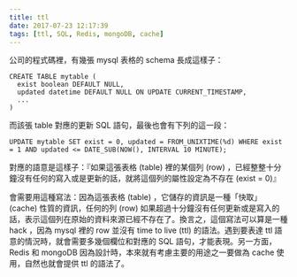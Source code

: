 ```yaml
---
title: ttl
date: 2017-07-23 12:17:39
tags: [ttl, SQL, Redis, mongoDB, cache] 
---
```


公司的程式碼裡，有幾張 mysql 表格的 schema 長成這樣子： 
```
CREATE TABLE mytable (
  exist boolean DEFAULT NULL,
  updated datetime DEFAULT NULL ON UPDATE CURRENT_TIMESTAMP,
  ...
)
```

而該張 table 對應的更新 SQL 語句，最後也會有下列的這一段：
```
UPDATE mytable SET exist = 0, updated = FROM_UNIXTIME(%d) WHERE exist = 1 AND updated <= DATE_SUB(NOW(), INTERVAL 10 MINUTE);
```
對應的語意是這樣子：『如果這張表格 (table) 裡的某個列 (row) ，已經整整十分鐘沒有任何的寫入或是更新的話，就將這個列的屬性設定為不存在 (exist = 0)』

會需要用這種寫法：因為這張表格 (table) ，它儲存的資訊是一種「快取」 (cache) 性質的資訊，任何的列 (row) 如果超過十分鐘沒有任何更新或是寫入的話，表示這個列在原始的資料來源已經不存在了。換言之，這個寫法可以算是一種 hack ，因為 mysql 裡的 row 並沒有 time to live (ttl) 的語法。遇到要表達 ttl 語意的情況時，就會需要多幾個欄位和對應的 SQL 語句，才能表現。另一方面， Redis 和 mongoDB 因為設計時，本來就有考慮主要的用途之一要做為 cache 使用，自然也就會提供 ttl 的語法了。
